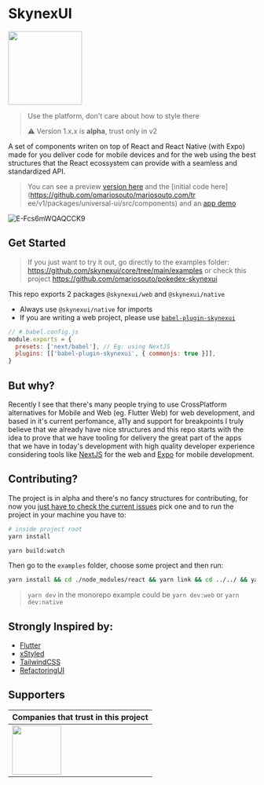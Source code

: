 # SkynexUI

[<img width="150px" src="https://www.datocms-assets.com/31049/1618983297-powered-by-vercel.svg" />](https://vercel.com/?utm_source=skynexui&utm_campaign=oss)

> Use the platform, don't care about how to style there
> 
> ⚠️ Version 1.x.x is **alpha**, trust only in v2

A set of components writen on top of React and React Native (with Expo) made for you deliver code for mobile devices and for the web using the best structures that the React ecossystem can provide with a seamless and standardized API.

> You can see a preview [version here](https://twitter.com/omariosouto/status/1432528844599214080) and the [initial code here](https://github.com/omariosouto/mariosouto.com/tr ee/v1/packages/universal-ui/src/components) and an [app demo](https://github.com/omariosouto/pokedex-skynexui)

![E-Fcs6mWQAQCCK9](https://user-images.githubusercontent.com/13791385/132002310-799ac565-e8ab-4c56-be78-253c1f532d49.jpeg)

## Get Started

> If you just want to try it out, go directly to the examples folder: https://github.com/skynexui/core/tree/main/examples or check this project https://github.com/omariosouto/pokedex-skynexui

This repo exports 2 packages `@skynexui/web` and `@skynexui/native`
- Always use `@skynexui/native` for imports
- If you are writing a web project, please use [`babel-plugin-skynexui`](https://www.npmjs.com/package/babel-plugin-skynexui)
```js
// # babel.config.js
module.exports = {
  presets: ['next/babel'], // Eg: using NextJS
  plugins: [['babel-plugin-skynexui', { commonjs: true }]],
}
```


## But why?
Recently I see that there's many people trying to use CrossPlatform alternatives for Mobile and Web (eg. Flutter Web) for web development, and based in it's current perfomance, a11y and support for breakpoints I truly believe that we already have nice structures and this repo starts with the idea to prove that we have tooling for delivery the great part of the apps that we have in today's development with high quality developer experience considering tools like [NextJS](https://nextjs.org/) for the web and [Expo](https://expo.dev/) for mobile development.  

## Contributing?
The project is in alpha and there's no fancy structures for contributing, for now you [just have to check the current issues](https://github.com/skynexui/core/issues) pick one and to run the project in your machine you have to:

```sh
# inside project root
yarn install

yarn build:watch
```

Then go to the `examples` folder, choose some project and then run:

```sh
yarn install && cd ./node_modules/react && yarn link && cd ../../ && yarn link @skynexui/web && yarn link @skynexui/native && yarn link react && yarn dev
```
> `yarn dev` in the monorepo example could be `yarn dev:web` or `yarn dev:native`

## Strongly Inspired by:
- [Flutter](https://flutter.dev/)
- [xStyled](https://xstyled.dev/)
- [TailwindCSS](https://tailwindcss.com/)
- [RefactoringUI](https://www.refactoringui.com/)


## Supporters

| Companies that trust in this project |
| --- |
| [<img src="https://www.likeaboss.com.br/wp-content/uploads/2016/02/alura-dark.svg" width="100px" />](https://alura.com.br/) |
